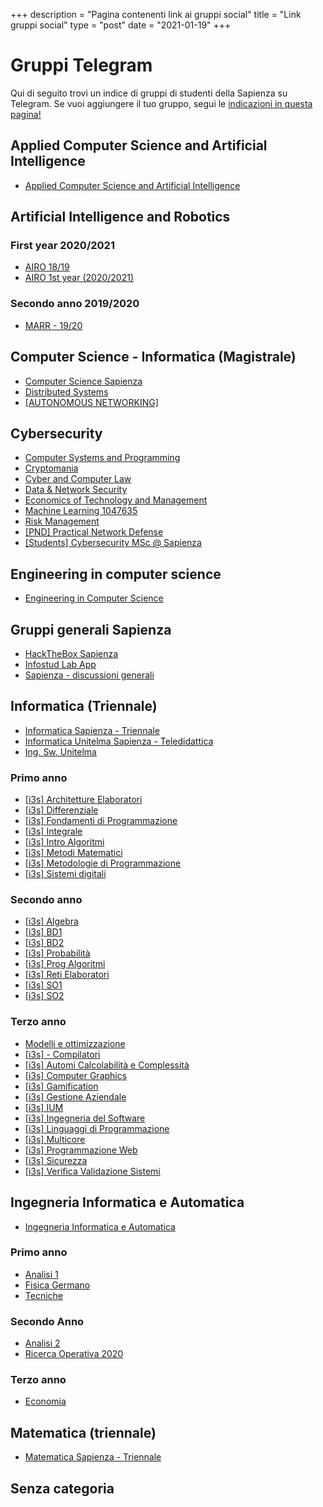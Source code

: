 +++
description = "Pagina contenenti link ai gruppi social"
title = "Link gruppi social"
type = "post"
date = "2021-01-19"
+++

# Gruppi Telegram

Qui di seguito trovi un indice di gruppi di studenti della Sapienza su Telegram. Se vuoi aggiungere il tuo gruppo, segui
le [indicazioni in questa pagina!](/social_add/)


## Applied Computer Science and Artificial Intelligence
* [Applied Computer Science and Artificial Intelligence](https://t.me/joinchat/Vs4_RI0jDkXduFke)

## Artificial Intelligence and Robotics

### First year 2020/2021
* [AIRO 18/19](https://t.me/joinchat/SvzCPr_EwrDtFSBH)
* [AIRO 1st year (2020/2021)](https://t.me/joinchat/TVzggk4I-I0pwKGv)

### Secondo anno 2019/2020
* [MARR - 19/20](https://t.me/joinchat/WSt252aaJx9hq0p_)

## Computer Science - Informatica (Magistrale)
* [Computer Science Sapienza](https://t.me/joinchat/SjAEbZwODQ0-0PbA)
* [Distributed Systems](https://t.me/joinchat/VKIsEIczueMf6M5h)
* [[AUTONOMOUS NETWORKING]](https://t.me/joinchat/S2AJbmPzM3-P_GvE)

## Cybersecurity
* [Computer Systems and Programming](https://t.me/joinchat/Up9L-w1tC6XjLwor)
* [Cryptomania](https://t.me/joinchat/TqFXua7jZC-QXTj5)
* [Cyber and Computer Law](https://t.me/joinchat/WHnrC8vddzjun1Rd)
* [Data & Network Security](https://t.me/joinchat/Te_HbMxa6ZMx_A3_)
* [Economics of Technology and Management](https://t.me/joinchat/U6AILmkITmPnm01I)
* [Machine Learning 1047635](https://t.me/joinchat/UGadZ-eMQCO8KtIR)
* [Risk Management](https://t.me/joinchat/TL2k3U4U1I0YwDaz)
* [[PND] Practical Network Defense](https://t.me/joinchat/RDOCbj-OZLx69e4_)
* [[Students] Cybersecurity MSc @ Sapienza](https://t.me/joinchat/QtRSir0nHgHcLkH5)

## Engineering in computer science
* [Engineering in Computer Science](https://t.me/joinchat/Snj5MyEN3preqASk)

## Gruppi generali Sapienza
* [HackTheBox Sapienza](https://t.me/joinchat/SYXuPT1FDm0ydPhc)
* [Infostud Lab App](https://t.me/joinchat/TWAKRAWxryPE0Ltj)
* [Sapienza - discussioni generali](https://t.me/joinchat/RQBiD32WSQmKP4om)

## Informatica (Triennale)
* [Informatica Sapienza - Triennale](https://t.me/joinchat/S2UmCMcey8-IbQ30)
* [Informatica Unitelma Sapienza - Teledidattica](https://t.me/joinchat/Vfni2vSltgwoPZu0)
* [Ing. Sw. Unitelma](https://t.me/joinchat/S2g2QAv_Xix6a4Jn)

### Primo anno
* [[i3s] Architetture Elaboratori](https://t.me/joinchat/RVQiOiUv8encCRAx)
* [[i3s] Differenziale](https://t.me/joinchat/VDyBdDPqWf1MwkWN)
* [[i3s] Fondamenti di Programmazione](https://t.me/joinchat/V9TwkRVClNDN4g_n)
* [[i3s] Integrale](https://t.me/joinchat/SUhvG1EH4ruaV2Eh)
* [[i3s] Intro Algoritmi](https://t.me/joinchat/RPFJu2lRFlOMhJgm)
* [[i3s] Metodi Matematici](https://t.me/joinchat/VZBOxXAxKt76__w1)
* [[i3s] Metodologie di Programmazione](https://t.me/joinchat/R6JDgCKe8MstwOdk)
* [[i3s] Sistemi digitali](https://t.me/joinchat/Q5baYlEJ9HlSwfmI)

### Secondo anno
* [[i3s] Algebra](https://t.me/joinchat/VuONLfmEY257Q3BS)
* [[i3s] BD1](https://t.me/joinchat/TBSHkM6Wi20HurGx)
* [[i3s] BD2](https://t.me/joinchat/QmCRo5ACOrqds2v9)
* [[i3s] Probabilità](https://t.me/joinchat/SGZbWEl9E7VOz0h4)
* [[i3s] Prog Algoritmi](https://t.me/joinchat/SL4pzDRLepIwE1Sv)
* [[i3s] Reti Elaboratori](https://t.me/joinchat/V4W-Q0y8Q7iJUFsv)
* [[i3s] SO1](https://t.me/joinchat/UFXLKPlFK-VO3gdI)
* [[i3s] SO2](https://t.me/joinchat/SkPa5GMNDbehCCtc)

### Terzo anno
* [Modelli e ottimizzazione](https://t.me/joinchat/TyMj4Pw2ovcOBJ_k)
* [[i3s] - Compilatori](https://t.me/joinchat/SpmBS4fkc-hvMHXi)
* [[i3s] Automi Calcolabilità e Complessità](https://t.me/joinchat/RnP075ghO-r0dkbP)
* [[i3s] Computer Graphics](https://t.me/joinchat/Ukvuge3_0HFSTGNG)
* [[i3s] Gamification](https://t.me/joinchat/TDCwJlvG2eTWf07R)
* [[i3s] Gestione Aziendale](https://t.me/joinchat/UwPBxB8aQ6c7e2gH)
* [[i3s] IUM](https://t.me/joinchat/SH7YpThNqz3YQWns)
* [[i3s] Ingegneria del Software](https://t.me/joinchat/SXLzmtPDKnuRrMOC)
* [[i3s] Linguaggi di Programmazione](https://t.me/joinchat/WMcOOEBH1p7Sbw6t)
* [[i3s] Multicore](https://t.me/joinchat/VBYueE2dD3f-TF4C)
* [[i3s] Programmazione Web](https://t.me/joinchat/SNkXYCR-EOX1JOVs)
* [[i3s] Sicurezza](https://t.me/joinchat/VOfFTD3psZx9wMlQ)
* [[i3s] Verifica Validazione Sistemi](https://t.me/joinchat/VD1dKVZbAsMGUnun)

## Ingegneria Informatica e Automatica
* [Ingegneria Informatica e Automatica](https://t.me/joinchat/QPY5Zy-seF90Qxcr)

### Primo anno
* [Analisi 1](https://t.me/joinchat/R-UAzizmr332NXAo)
* [Fisica Germano](https://t.me/joinchat/U6n1R_41z2fSdEcF)
* [Tecniche](https://t.me/joinchat/TOU665ej4-RgrvZq)

### Secondo Anno
* [Analisi 2](https://t.me/joinchat/SjYv9jjLgIORNQK7)
* [Ricerca Operativa 2020](https://t.me/joinchat/SEFmF8UBpNXd-Scn)

### Terzo anno
* [Economia](https://t.me/joinchat/WGPD9laq1F7aN85E)

## Matematica (triennale)
* [Matematica Sapienza - Triennale](https://t.me/joinchat/VGCkmXEhytXbhCIg)
## Senza categoria
